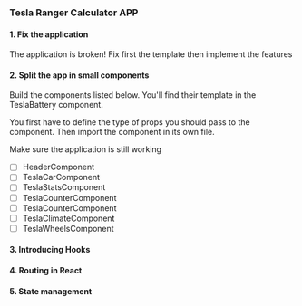 ### Tesla Ranger Calculator APP

#### 1. Fix the application

The application is broken! Fix first the template then implement the features

#### 2. Split the app in small components

Build the components listed below. You'll find their template in the TeslaBattery component.

You first have to define the type of props you should pass to the component. Then import the component in its own file.

Make sure the application is still working

- [ ] HeaderComponent
- [ ] TeslaCarComponent
- [ ] TeslaStatsComponent
- [ ] TeslaCounterComponent
- [ ] TeslaCounterComponent
- [ ] TeslaClimateComponent
- [ ] TeslaWheelsComponent

#### 3. Introducing Hooks

#### 4. Routing in React

#### 5. State management
